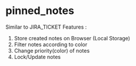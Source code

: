# pinned_notes
Similar to JIRA_TICKET
Features :
1. Store created notes on Browser (Local Storage)
2. Filter notes according to color
3. Change priority(color) of notes
4. Lock/Update notes
